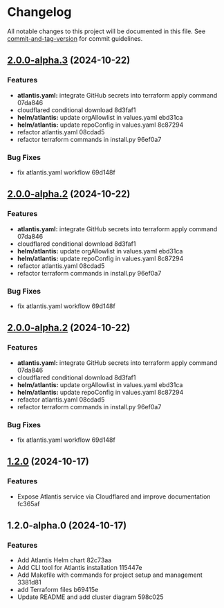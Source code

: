 # Changelog

All notable changes to this project will be documented in this file. See [commit-and-tag-version](https://github.com/absolute-version/commit-and-tag-version) for commit guidelines.

## [2.0.0-alpha.3](///compare/v2.0.0-alpha.1...v2.0.0-alpha.3) (2024-10-22)


### Features

* **atlantis.yaml:** integrate GitHub secrets into terraform apply command 07da846
* cloudflared conditional download 8d3faf1
* **helm/atlantis:** update orgAllowlist in values.yaml ebd31ca
* **helm/atlantis:** update repoConfig in values.yaml 8c87294
* refactor atlantis.yaml 08cdad5
* refactor terraform commands in install.py 96ef0a7


### Bug Fixes

* fix atlantis.yaml workflow 69d148f

## [2.0.0-alpha.2](///compare/v2.0.0-alpha.1...v2.0.0-alpha.2) (2024-10-22)


### Features

* **atlantis.yaml:** integrate GitHub secrets into terraform apply command 07da846
* cloudflared conditional download 8d3faf1
* **helm/atlantis:** update orgAllowlist in values.yaml ebd31ca
* **helm/atlantis:** update repoConfig in values.yaml 8c87294
* refactor atlantis.yaml 08cdad5
* refactor terraform commands in install.py 96ef0a7


### Bug Fixes

* fix atlantis.yaml workflow 69d148f

## [2.0.0-alpha.2](///compare/v2.0.0-alpha.1...v2.0.0-alpha.2) (2024-10-22)


### Features

* **atlantis.yaml:** integrate GitHub secrets into terraform apply command 07da846
* cloudflared conditional download 8d3faf1
* **helm/atlantis:** update orgAllowlist in values.yaml ebd31ca
* **helm/atlantis:** update repoConfig in values.yaml 8c87294
* refactor atlantis.yaml 08cdad5
* refactor terraform commands in install.py 96ef0a7


### Bug Fixes

* fix atlantis.yaml workflow 69d148f

## [1.2.0](///compare/v1.2.0-alpha.0...v1.2.0) (2024-10-17)


### Features

* Expose Atlantis service via Cloudflared and improve documentation fc365af

## 1.2.0-alpha.0 (2024-10-17)


### Features

* Add Atlantis Helm chart 82c73aa
* Add CLI tool for Atlantis installation 115447e
* Add Makefile with commands for project setup and management 3381d81
* add Terraform files b69415e
* Update README and add cluster diagram 598c025
